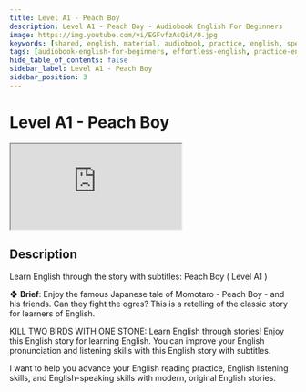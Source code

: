 ```yaml
---
title: Level A1 - Peach Boy
description: Level A1 - Peach Boy - Audiobook English For Beginners
image: https://img.youtube.com/vi/EGFvfzAsQi4/0.jpg
keywords: [shared, english, material, audiobook, practice, english, speaking]
tags: [audiobook-english-for-beginners, effortless-english, practice-english-speaking]
hide_table_of_contents: false
sidebar_label: Level A1 - Peach Boy
sidebar_position: 3
---
```


# Level A1 - Peach Boy

<div class="video-container">
<iframe src="https://www.youtube.com/embed/EGFvfzAsQi4?controls=0" title="YouTube video player"></iframe>
<a href="https://www.youtube.com/watch?v=EGFvfzAsQi4" target="_blank"></a>
</div>

## Description

Learn English through the story with subtitles: Peach Boy ( Level A1 )

❖ **Brief**:
Enjoy the famous Japanese tale of Momotaro - Peach Boy - and his friends. Can they fight the ogres? This is a retelling of the classic story for learners of English.

KILL TWO BIRDS WITH ONE STONE: Learn English through stories! Enjoy this English story for learning English. You can improve your English pronunciation and listening skills with this English story with subtitles.

I want to help you advance your English reading practice, English listening skills, and English-speaking skills with modern, original English stories.